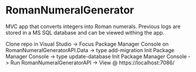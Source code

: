 # RomanNumeralGenerator

MVC app that converts integers into Roman numerals.  Previous logs are stored in a MS SQL database and can be viewed withing the app.

Clone repo in Visual Studio -> Focus Package Manager Console on RomanNumeralGeneratorAPI.Data -> type add-migration Init Package Manager Console -> type update-database Init Package Manager Console  -> Run RomanNumeralGeneratorAPI -> View @ https://localhost:7086/

